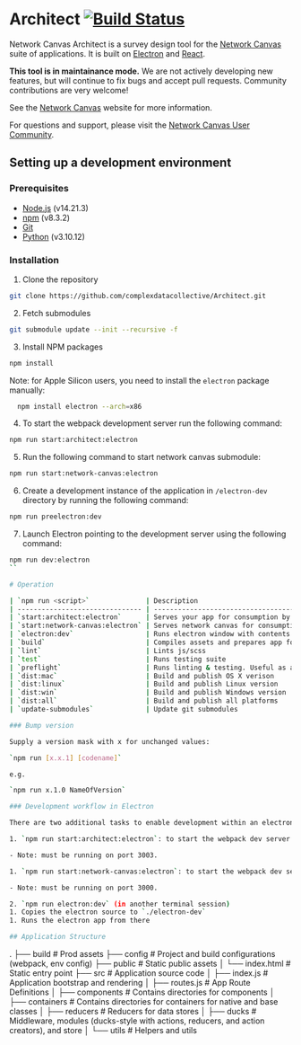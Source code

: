# Architect [![Build Status](https://travis-ci.org/complexdatacollective/Architect.svg?branch=master)](https://travis-ci.org/complexdatacollective/Architect)

Network Canvas Architect is a survey design tool for the [Network Canvas](https://networkcanvas.com) suite of applications. It is built on [Electron](https://electronjs.org/) and [React](https://reactjs.org/).

**This tool is in maintainance mode.** We are not actively developing new features, but will continue to fix bugs and accept pull requests. Community contributions are very welcome!

See the [Network Canvas](https://networkcanvas.com) website for more information.

For questions and support, please visit the [Network Canvas User Community](https://community.networkcanvas.com/).

## Setting up a development environment

### Prerequisites

- [Node.js](https://nodejs.org/en/) (v14.21.3)
- [npm](https://www.npmjs.com/) (v8.3.2)
- [Git](https://git-scm.com/)
- [Python](https://www.python.org/) (v3.10.12)

### Installation

1. Clone the repository

```sh
git clone https://github.com/complexdatacollective/Architect.git
```

2. Fetch submodules

```sh
git submodule update --init --recursive -f
```

3. Install NPM packages

```sh
npm install
```

Note: for Apple Silicon users, you need to install the `electron` package manually:

```sh
  npm install electron --arch=x86
```

4. To start the webpack development server run the following command:

```sh
npm run start:architect:electron
```

5. Run the following command to start network canvas submodule:

```sh
npm run start:network-canvas:electron
```

6. Create a development instance of the application in `/electron-dev` directory by running the following command:

```sh
npm run preelectron:dev
```

7. Launch Electron pointing to the development server using the following command:

```sh
npm run dev:electron
``

# Operation

| `npm run <script>`              | Description                                                                                                                    |
| ------------------------------- | ------------------------------------------------------------------------------------------------------------------------------ |
| `start:architect:electron`      | Serves your app for consumption by electron.                                                                                   |
| `start:network-canvas:electron` | Serves network canvas for consumption by previewer.                                                                            |
| `electron:dev`                  | Runs electron window with contents of `start:architect:electron` and `start:network-canvas:electron`(must be run concurrently) |
| `build`                         | Compiles assets and prepares app for production in the /build directory.                                                       |
| `lint`                          | Lints js/scss                                                                                                                  |
| `test`                          | Runs testing suite                                                                                                             |
| `preflight`                     | Runs linting & testing. Useful as a prepush/build hook                                                                         |
| `dist:mac`                      | Build and publish OS X verison                                                                                                 |
| `dist:linux`                    | Build and publish Linux version                                                                                                |
| `dist:win`                      | Build and publish Windows version                                                                                              |
| `dist:all`                      | Build and publish all platforms                                                                                                |
| `update-submodules`             | Update git submodules                                                                                                          |

### Bump version

Supply a version mask with x for unchanged values:

`npm run [x.x.1] [codename]`

e.g.

`npm run x.1.0 NameOfVersion`

### Development workflow in Electron

There are two additional tasks to enable development within an electron app natively:

1. `npm run start:architect:electron`: to start the webpack dev server

- Note: must be running on port 3003.

1. `npm run start:network-canvas:electron`: to start the webpack dev server

- Note: must be running on port 3000.

2. `npm run electron:dev` (in another terminal session)
1. Copies the electron source to `./electron-dev`
1. Runs the electron app from there

## Application Structure

```

.
├── build # Prod assets
├── config # Project and build configurations (webpack, env config)
├── public # Static public assets
│ └── index.html # Static entry point
├── src # Application source code
│ ├── index.js # Application bootstrap and rendering
│ ├── routes.js # App Route Definitions
│ ├── components # Contains directories for components
│ ├── containers # Contains directories for containers for native and base classes
│ ├── reducers # Reducers for data stores
│ ├── ducks # Middleware, modules (ducks-style with actions, reducers, and action creators), and store
│ └── utils # Helpers and utils

```

```
